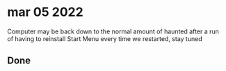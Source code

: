 # mar 05 2022

Computer may be back down to the normal amount of haunted after a run of having to reinstall Start Menu every time we restarted, stay tuned

## Done

